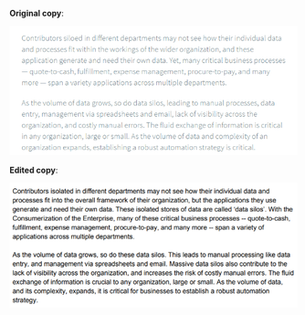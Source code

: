 **Original copy**:

![](celigo-integration-page-example.png)

**Edited copy**:  

![](celigo-integration-edit-example.png)

